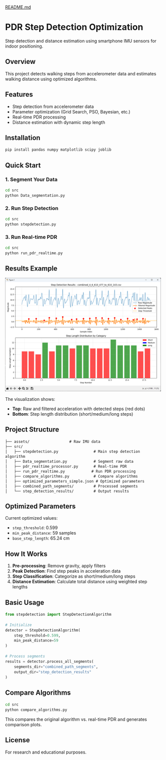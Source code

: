 [README.md](https://github.com/user-attachments/files/23047396/README.md)
# PDR Step Detection Optimization

Step detection and distance estimation using smartphone IMU sensors for indoor positioning.

## Overview

This project detects walking steps from accelerometer data and estimates walking distance using optimized algorithms.

## Features

- Step detection from accelerometer data
- Parameter optimization (Grid Search, PSO, Bayesian, etc.)
- Real-time PDR processing
- Distance estimation with dynamic step length

## Installation

```bash
pip install pandas numpy matplotlib scipy joblib
```

## Quick Start

### 1. Segment Your Data

```bash
cd src
python Data_segmentation.py
```

### 2. Run Step Detection

```bash
cd src
python stepdetection.py
```

### 3. Run Real-time PDR

```bash
cd src
python run_pdr_realtime.py
```

## Results Example

![Step Detection Results](PDR_step_detection_optimization/assets/step_detection_example.png)

The visualization shows:
- **Top**: Raw and filtered acceleration with detected steps (red dots)
- **Bottom**: Step length distribution (short/medium/long steps)

## Project Structure

```
├── assets/                  # Raw IMU data
├── src/
│   ├── stepdetection.py                # Main step detection algorithm
│   ├── Data_segmentation.py            # Segment raw data
│   ├── pdr_realtime_processor.py       # Real-time PDR
│   ├── run_pdr_realtime.py            # Run PDR processing
│   ├── compare_algorithms.py           # Compare algorithms
│   ├── optimized_parameters_simple.json # Optimized parameters
│   ├── combined_path_segments/         # Processed segments
│   └── step_detection_results/         # Output results
```

## Optimized Parameters

Current optimized values:
- `step_threshold`: 0.599
- `min_peak_distance`: 59 samples
- `base_step_length`: 65.24 cm

## How It Works

1. **Pre-processing**: Remove gravity, apply filters
2. **Peak Detection**: Find step peaks in acceleration data
3. **Step Classification**: Categorize as short/medium/long steps
4. **Distance Estimation**: Calculate total distance using weighted step lengths

## Basic Usage

```python
from stepdetection import StepDetectionAlgorithm

# Initialize
detector = StepDetectionAlgorithm(
    step_threshold=0.599,
    min_peak_distance=59
)

# Process segments
results = detector.process_all_segments(
    segments_dir="combined_path_segments",
    output_dir="step_detection_results"
)
```

## Compare Algorithms

```bash
cd src
python compare_algorithms.py
```

This compares the original algorithm vs. real-time PDR and generates comparison plots.

## License

For research and educational purposes.


